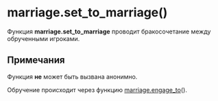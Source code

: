# marriage.set_to_marriage()
Функция **marriage.set_to_marriage** проводит бракосочетание между обрученными игроками.

## Примечания
Функция **не** может быть вызвана анонимно.

Обручение происходит через функцию [marriage.engage_to](../marriage/marriage.engage_to.md)().